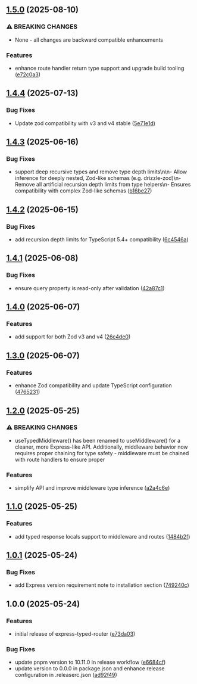 ## [1.5.0](https://github.com/Mini-Sylar/express-typed-router/compare/v1.4.4...v1.5.0) (2025-08-10)

### ⚠ BREAKING CHANGES

* None - all changes are backward compatible enhancements

### Features

* enhance route handler return type support and upgrade build tooling ([e72c0a3](https://github.com/Mini-Sylar/express-typed-router/commit/e72c0a31d277168e0380d678e9cd63fcaa7bec3c))

## [1.4.4](https://github.com/Mini-Sylar/express-typed-router/compare/v1.4.3...v1.4.4) (2025-07-13)

### Bug Fixes

* Update zod compatibility with v3 and v4 stable ([5e71e1d](https://github.com/Mini-Sylar/express-typed-router/commit/5e71e1d3bd6cbf6d2bfb9c377702ea41cb6fe5a9))

## [1.4.3](https://github.com/Mini-Sylar/express-typed-router/compare/v1.4.2...v1.4.3) (2025-06-16)

### Bug Fixes

* support deep recursive types and remove type depth limits\n\n- Allow inference for deeply nested, Zod-like schemas (e.g. drizzle-zod)\n- Remove all artificial recursion depth limits from type helpers\n- Ensures compatibility with complex Zod-like schemas ([b16be27](https://github.com/Mini-Sylar/express-typed-router/commit/b16be276ed1615e4b02ab727abd18fe08661d60d))

## [1.4.2](https://github.com/Mini-Sylar/express-typed-router/compare/v1.4.1...v1.4.2) (2025-06-15)

### Bug Fixes

* add recursion depth limits for TypeScript 5.4+ compatibility ([6c4546a](https://github.com/Mini-Sylar/express-typed-router/commit/6c4546a83162787f3e43802591aa4625668f43a5))

## [1.4.1](https://github.com/Mini-Sylar/express-typed-router/compare/v1.4.0...v1.4.1) (2025-06-08)

### Bug Fixes

* ensure query property is read-only after validation ([42a87c1](https://github.com/Mini-Sylar/express-typed-router/commit/42a87c1731cf79d5f01ae78821991059f4b7ec51))

## [1.4.0](https://github.com/Mini-Sylar/express-typed-router/compare/v1.3.0...v1.4.0) (2025-06-07)

### Features

* add support for both Zod v3 and v4 ([26c4de0](https://github.com/Mini-Sylar/express-typed-router/commit/26c4de0a937be129178f5b4f0abc6b87374437d3))

## [1.3.0](https://github.com/Mini-Sylar/express-typed-router/compare/v1.2.0...v1.3.0) (2025-06-07)

### Features

* enhance Zod compatibility and update TypeScript configuration ([4765231](https://github.com/Mini-Sylar/express-typed-router/commit/476523183ba4a4a33e08877c161e1fa6a18d01b5))

## [1.2.0](https://github.com/Mini-Sylar/express-typed-router/compare/v1.1.0...v1.2.0) (2025-05-25)

### ⚠ BREAKING CHANGES

* useTypedMiddleware() has been renamed to useMiddleware() for
a cleaner, more Express-like API. Additionally, middleware behavior now
requires proper chaining for type safety - middleware must be chained with
route handlers to ensure proper

### Features

* simplify API and improve middleware type inference ([a2a4c6e](https://github.com/Mini-Sylar/express-typed-router/commit/a2a4c6eb249ceab09759148ca53b2c71fc31c731))

## [1.1.0](https://github.com/Mini-Sylar/express-typed-router/compare/v1.0.1...v1.1.0) (2025-05-25)

### Features

* add typed response locals support to middleware and routes ([1484b2f](https://github.com/Mini-Sylar/express-typed-router/commit/1484b2fc919943d342d6d342700ac223b5e1b6d8))

## [1.0.1](https://github.com/Mini-Sylar/express-typed-router/compare/v1.0.0...v1.0.1) (2025-05-24)

### Bug Fixes

* add Express version requirement note to installation section ([749240c](https://github.com/Mini-Sylar/express-typed-router/commit/749240ca0a370e79932344e20457949cbb65e7de))

## 1.0.0 (2025-05-24)

### Features

* initial release of express-typed-router ([e73da03](https://github.com/Mini-Sylar/express-typed-router/commit/e73da031bbf45ae219da5518b47e107677da6872))

### Bug Fixes

* update pnpm version to 10.11.0 in release workflow ([e6684cf](https://github.com/Mini-Sylar/express-typed-router/commit/e6684cfcb9bad33e47bf1131c52199652dc18b79))
* update version to 0.0.0 in package.json and enhance release configuration in .releaserc.json ([ad92f49](https://github.com/Mini-Sylar/express-typed-router/commit/ad92f4977e714fe6e5cd5f04e62aa94bee43bea2))
